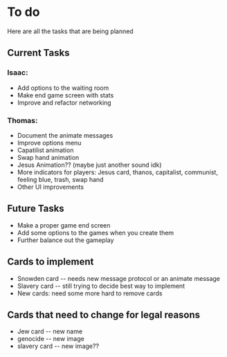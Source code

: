 # To do
Here are all the tasks that are being planned

## Current Tasks

### Isaac:
* Add options to the waiting room
* Make end game screen with stats
* Improve and refactor networking

### Thomas:
* Document the animate messages
* Improve options menu
* Capatilist animation
* Swap hand animation
* Jesus Animation?? (maybe just another sound idk)
* More indicators for players: Jesus card, thanos, capitalist, communist, feeling blue, trash, swap hand
* Other UI improvements

## Future Tasks

* Make a proper game end screen
* Add some options to the games when you create them
* Further balance out the gameplay

## Cards to implement
* Snowden card -- needs new message protocol or an animate message
* Slavery card -- still trying to decide best way to implement
* New cards: need some more hard to remove cards


## Cards that need to change for legal reasons
* Jew card -- new name
* genocide -- new image
* slavery card -- new image??
